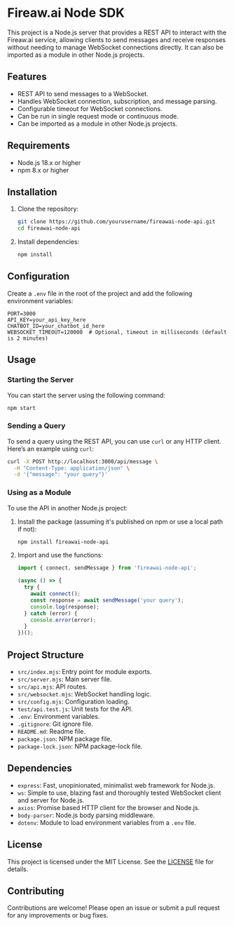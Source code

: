 # Fireaw.ai Node SDK

This project is a Node.js server that provides a REST API to interact with the Fireaw.ai service, allowing clients to send messages and receive responses without needing to manage WebSocket connections directly. It can also be imported as a module in other Node.js projects.

## Features

- REST API to send messages to a WebSocket.
- Handles WebSocket connection, subscription, and message parsing.
- Configurable timeout for WebSocket connections.
- Can be run in single request mode or continuous mode.
- Can be imported as a module in other Node.js projects.

## Requirements

- Node.js 18.x or higher
- npm 8.x or higher

## Installation

1. Clone the repository:

   ```bash
   git clone https://github.com/yourusername/fireawai-node-api.git
   cd fireawai-node-api
   ```

2. Install dependencies:

   ```bash
   npm install
   ```

## Configuration

Create a `.env` file in the root of the project and add the following environment variables:

```env
PORT=3000
API_KEY=your_api_key_here
CHATBOT_ID=your_chatbot_id_here
WEBSOCKET_TIMEOUT=120000  # Optional, timeout in milliseconds (default is 2 minutes)
```

## Usage

### Starting the Server

You can start the server using the following command:

```bash
npm start
```

### Sending a Query

To send a query using the REST API, you can use `curl` or any HTTP client. Here’s an example using `curl`:

```bash
curl -X POST http://localhost:3000/api/message \
  -H "Content-Type: application/json" \
  -d '{"message": "your query"}'
```

### Using as a Module

To use the API in another Node.js project:

1. Install the package (assuming it's published on npm or use a local path if not):

   ```bash
   npm install fireawai-node-api
   ```

2. Import and use the functions:

   ```javascript
   import { connect, sendMessage } from 'fireawai-node-api';

   (async () => {
     try {
       await connect();
       const response = await sendMessage('your query');
       console.log(response);
     } catch (error) {
       console.error(error);
     }
   })();
   ```

## Project Structure

- `src/index.mjs`: Entry point for module exports.
- `src/server.mjs`: Main server file.
- `src/api.mjs`: API routes.
- `src/websocket.mjs`: WebSocket handling logic.
- `src/config.mjs`: Configuration loading.
- `test/api.test.js`: Unit tests for the API.
- `.env`: Environment variables.
- `.gitignore`: Git ignore file.
- `README.md`: Readme file.
- `package.json`: NPM package file.
- `package-lock.json`: NPM package-lock file.

## Dependencies

- `express`: Fast, unopinionated, minimalist web framework for Node.js.
- `ws`: Simple to use, blazing fast and thoroughly tested WebSocket client and server for Node.js.
- `axios`: Promise based HTTP client for the browser and Node.js.
- `body-parser`: Node.js body parsing middleware.
- `dotenv`: Module to load environment variables from a `.env` file.

## License

This project is licensed under the MIT License. See the [LICENSE](LICENSE) file for details.

## Contributing

Contributions are welcome! Please open an issue or submit a pull request for any improvements or bug fixes.

